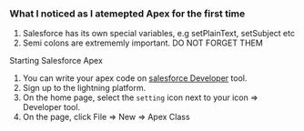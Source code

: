 ### What I noticed as I atemepted Apex for the first time
1. Salesforce has its own special variables, e.g setPlainText, setSubject etc
2. Semi colons are extrememly important. DO NOT FORGET THEM

Starting Salesforce Apex
1. You can write your apex code on [salesforce Developer](https://developer.salesforce.com/signup) tool.
2. Sign up to the lightning platform.
3. On the home page, select the `setting` icon next to your icon => Developer tool.
4. On the page, click File => New => Apex Class



